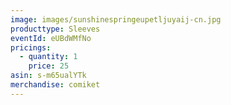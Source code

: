 ```yaml
---
image: images/sunshinespringeupetljuyaij-cn.jpg
producttype: Sleeves
eventId: eUBdWMfNo
pricings:
  - quantity: 1
    price: 25
asin: s-m65ualYTk
merchandise: comiket
---
```


